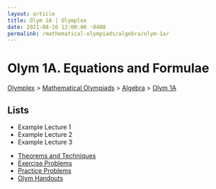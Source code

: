 ```yaml
---
layout: article
title: Olym 1A | Olymplex
date: 2021-08-16 12:00:00 -0400
permalink: /mathematical-olympiads/algebra/olym-1a/
---
```

<h1>Olym 1A. Equations and Formulae</h1>
<p><a href="https://example.com">Olymplex</a> > <a href="https://example.com">Mathematical Olympiads</a> > <a href="https://example.com">Algebra</a> > <a href="https://example.com">Olym 1A</a><p>
<h2>Lists</h2>
<div class="row">
<div class="6u 12u$(medium)">
<ul>
<li>Example Lecture 1</li>
<li>Example Lecture 2</li>
<li>Example Lecture 3</li>
</ul>
</div>
<div class="6u$ 12u$(medium)">
<ul class="actions fit big">
  <li><l><a href="#" class="button fit">Theorems and Techniques</a></l></li>
  <li><l><a href="#" class="button fit">Exercise Problems</a></l></li>
  <li><l><a href="#" class="button fit">Practice Problems</a></l></li>
  <li><l><a href="#" class="button fit">Olym Handouts</a></l></li>
</ul>
</div>
</div>
